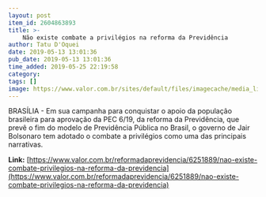 ```yaml
---
layout: post
item_id: 2604863893
title: >-
    Não existe combate a privilégios na reforma da Previdência
author: Tatu D'Oquei
date: 2019-05-13 13:01:36
pub_date: 2019-05-13 13:01:36
time_added: 2019-05-25 22:19:58
category: 
tags: []
image: https://www.valor.com.br/sites/default/files/imagecache/media_library_big_horizontal/fotoweb/pedroarmengol.jpg
---
```


BRASÍLIA - Em sua campanha para conquistar o apoio da população brasileira para aprovação da PEC 6/19, da reforma da Previdência, que prevê o fim do modelo de Previdência Pública no Brasil, o governo de Jair Bolsonaro tem adotado o combate a privilégios como uma das principais narrativas.

**Link:** [https://www.valor.com.br/reformadaprevidencia/6251889/nao-existe-combate-privilegios-na-reforma-da-previdencia](https://www.valor.com.br/reformadaprevidencia/6251889/nao-existe-combate-privilegios-na-reforma-da-previdencia)

